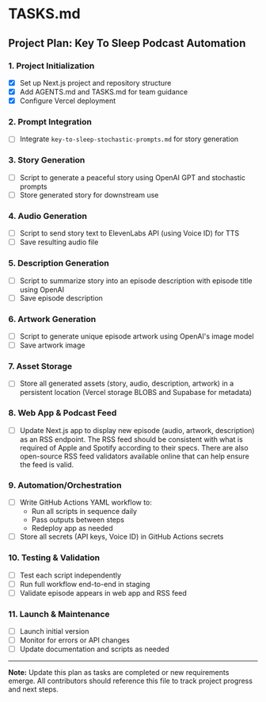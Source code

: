 # TASKS.md

## Project Plan: Key To Sleep Podcast Automation

### 1. Project Initialization

- [x] Set up Next.js project and repository structure
- [x] Add AGENTS.md and TASKS.md for team guidance
- [x] Configure Vercel deployment

### 2. Prompt Integration

- [ ] Integrate `key-to-sleep-stochastic-prompts.md` for story generation

### 3. Story Generation

- [ ] Script to generate a peaceful story using OpenAI GPT and stochastic prompts
- [ ] Store generated story for downstream use

### 4. Audio Generation

- [ ] Script to send story text to ElevenLabs API (using Voice ID) for TTS
- [ ] Save resulting audio file

### 5. Description Generation

- [ ] Script to summarize story into an episode description with episode title using OpenAI
- [ ] Save episode description

### 6. Artwork Generation

- [ ] Script to generate unique episode artwork using OpenAI's image model
- [ ] Save artwork image

### 7. Asset Storage

- [ ] Store all generated assets (story, audio, description, artwork) in a persistent location (Vercel storage BLOBS and Supabase for metadata)

### 8. Web App & Podcast Feed

- [ ] Update Next.js app to display new episode (audio, artwork, description) as an RSS endpoint. The RSS feed should be consistent with what is required of Apple and Spotify according to their specs. There are also open-source RSS feed validators available online that can help ensure the feed is valid.

### 9. Automation/Orchestration

- [ ] Write GitHub Actions YAML workflow to:
  - Run all scripts in sequence daily
  - Pass outputs between steps
  - Redeploy app as needed
- [ ] Store all secrets (API keys, Voice ID) in GitHub Actions secrets

### 10. Testing & Validation

- [ ] Test each script independently
- [ ] Run full workflow end-to-end in staging
- [ ] Validate episode appears in web app and RSS feed

### 11. Launch & Maintenance

- [ ] Launch initial version
- [ ] Monitor for errors or API changes
- [ ] Update documentation and scripts as needed

---

**Note:** Update this plan as tasks are completed or new requirements emerge. All contributors should reference this file to track project progress and next steps.
